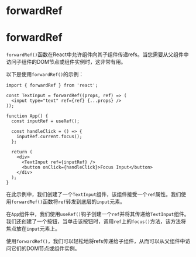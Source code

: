 # forwardRef

# forwardRef

`forwardRef()`函数在React中允许组件向其子组件传递refs。当您需要从父组件中访问子组件的DOM节点或组件实例时，这非常有用。

以下是使用`forwardRef()`的示例：

```
import { forwardRef } from 'react';

const TextInput = forwardRef((props, ref) => (
  <input type="text" ref={ref} {...props} />
));

function App() {
  const inputRef = useRef();

  const handleClick = () => {
    inputRef.current.focus();
  };

  return (
    <div>
      <TextInput ref={inputRef} />
      <button onClick={handleClick}>Focus Input</button>
    </div>
  );
}

```

在此示例中，我们创建了一个`TextInput`组件，该组件接受一个`ref`属性。我们使用`forwardRef()`函数将`ref`转发到底层的`input`元素。

在`App`组件中，我们使用`useRef()`钩子创建一个`ref`并将其传递给`TextInput`组件。我们还创建了一个按钮，当单击该按钮时，调用`ref`上的`focus()`方法，该方法将焦点放在`input`元素上。

使用`forwardRef()`，我们可以轻松地将refs传递给子组件，从而可以从父组件中访问它们的DOM节点或组件实例。
